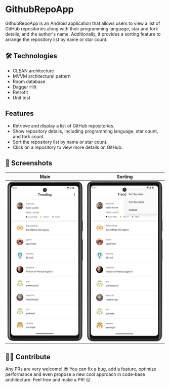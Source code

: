 # GithubRepoApp

GithubRepoApp is an Android application that allows users to view a list of GitHub repositories along with their programming language, star and fork details, and the author's name. Additionally, it provides a sorting feature to arrange the repository list by name or star count.

## 🛠 Technologies

- CLEAN architecture
- MVVM architectural pattern
- Room database
- Dagger Hilt
- Retrofit
- Unit test

## Features

- Retrieve and display a list of GitHub repositories.
- Show repository details, including programming language, star count, and fork count.
- Sort the repository list by name or star count.
- Click on a repository to view more details on GitHub.

## 📸 Screenshots

Main             |        Sorting  
:-------------------------:|:-------------------------:
<img src="asset/main.png" width="250" >  |   <img src="asset/sorting.png" width="250" >



## 🤝🏻 Contribute

Any PRs are very welcome! 😍 You can fix a bug, add a feature, optimize performance and even propose a new cool approach in code-base architecture. Feel free and make a PR! 😌

